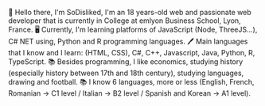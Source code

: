 👋 Hello there, I'm SoDisliked, I'm an 18 years-old web and passionate web developer that is currently in College at emlyon Business School, Lyon, France.
🖥️ Currently, I'm learning platforms of JavaScript (Node, ThreeJS...), C# NET using, Python and R programming languages.
🖊️ Main languages that I know and I learn: (HTML, CSS), C#, C++, Javascript, Java, Python, R, TypeScript.
📚 Besides programming, I like economics, studying history (especially history between 17th and 18th century), studying languages, drawing and football.
📚 I know 6 languages, more or less (English, French, Romanian -> C1 level / Italian -> B2 level / Spanish and Korean -> A1 level). 
